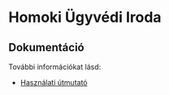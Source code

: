 # Homoki Ügyvédi Iroda

## Dokumentáció

További információkat lásd:

- [Használati útmutató](users-guide.md)
